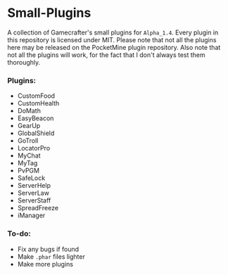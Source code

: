 # Small-Plugins
A collection of Gamecrafter's small plugins for `Alpha_1.4`. Every plugin in this repository is licensed under MIT. Please
note that not all the plugins here may be released on the PocketMine plugin repository. Also note that not all the plugins will work, for the fact that I don't always test them thoroughly.

### Plugins:
* CustomFood
* CustomHealth
* DoMath
* EasyBeacon
* GearUp
* GlobalShield
* GoTroll
* LocatorPro
* MyChat
* MyTag
* PvPGM
* SafeLock
* ServerHelp
* ServerLaw
* ServerStaff
* SpreadFreeze
* iManager

### To-do:
* Fix any bugs if found
* Make `.phar` files lighter
* Make more plugins
